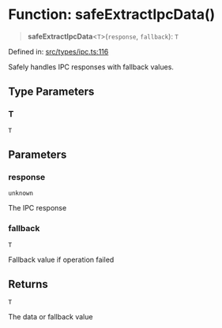 # Function: safeExtractIpcData()

> **safeExtractIpcData**\<`T`\>(`response`, `fallback`): `T`

Defined in: [src/types/ipc.ts:116](https://github.com/Nick2bad4u/Uptime-Watcher/blob/main/src/types/ipc.ts#L116)

Safely handles IPC responses with fallback values.

## Type Parameters

### T

`T`

## Parameters

### response

`unknown`

The IPC response

### fallback

`T`

Fallback value if operation failed

## Returns

`T`

The data or fallback value
